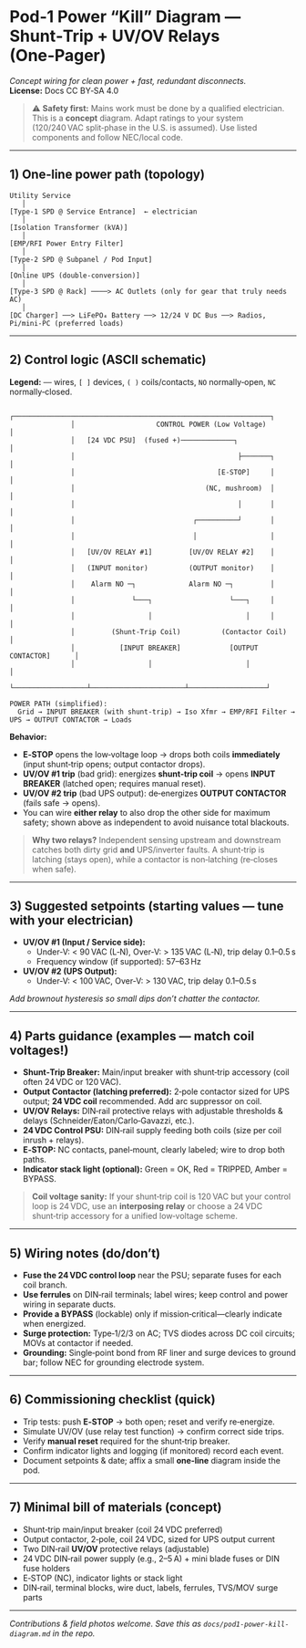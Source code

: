 
# Pod‑1 Power “Kill” Diagram — Shunt‑Trip + UV/OV Relays (One‑Pager)
*Concept wiring for clean power + fast, redundant disconnects.*  
**License:** Docs CC BY‑SA 4.0

> ⚠️ **Safety first:** Mains work must be done by a qualified electrician. This is a **concept** diagram. Adapt ratings to your system (120/240 VAC split‑phase in the U.S. is assumed). Use listed components and follow NEC/local code.

---

## 1) One‑line power path (topology)

```
Utility Service
   │
[Type‑1 SPD @ Service Entrance]  ← electrician
   │
[Isolation Transformer (kVA)]
   │
[EMP/RFI Power Entry Filter]
   │
[Type‑2 SPD @ Subpanel / Pod Input]
   │
[Online UPS (double‑conversion)]
   │
[Type‑3 SPD @ Rack] ────> AC Outlets (only for gear that truly needs AC)
   │
[DC Charger] ──> LiFePO₄ Battery ──> 12/24 V DC Bus ──> Radios, Pi/mini‑PC (preferred loads)
```

---

## 2) Control logic (ASCII schematic)

**Legend:** `──` wires, `[ ]` devices, `( )` coils/contacts, `NO` normally‑open, `NC` normally‑closed.

```
               ┌───────────────────────────────────────────────────────────────┐
               │                    CONTROL POWER (Low Voltage)               │
               │   [24 VDC PSU]  (fused +)─────────────┐                      │
               │                                        ├───────┐             │
               │                                   [E‑STOP]     │             │
               │                                (NC, mushroom)  │             │
               │                                        │       │             │
               │                             ┌──────────┘       │             │
               │                             │                  │             │
               │   [UV/OV RELAY #1]         [UV/OV RELAY #2]    │             │
               │   (INPUT monitor)          (OUTPUT monitor)    │             │
               │    Alarm NO ─┐             Alarm NO ─┐         │             │
               │              └───┐                   └───┐     │             │
               │                  │                       │     │             │
               │         (Shunt‑Trip Coil)          (Contactor Coil)          │
               │           [INPUT BREAKER]            [OUTPUT CONTACTOR]      │
               │                  │                       │                   │
               └──────────────────┴───────────────────────┴───────────────────┘

POWER PATH (simplified):
  Grid → INPUT BREAKER (with shunt‑trip) → Iso Xfmr → EMP/RFI Filter → UPS → OUTPUT CONTACTOR → Loads
```

**Behavior:**  
- **E‑STOP** opens the low‑voltage loop → drops both coils **immediately** (input shunt‑trip opens; output contactor drops).  
- **UV/OV #1 trip** (bad grid): energizes **shunt‑trip coil** → opens **INPUT BREAKER** (latched open; requires manual reset).  
- **UV/OV #2 trip** (bad UPS output): de‑energizes **OUTPUT CONTACTOR** (fails safe → opens).  
- You can wire **either relay** to also drop the other side for maximum safety; shown above as independent to avoid nuisance total blackouts.

> **Why two relays?** Independent sensing upstream and downstream catches both dirty grid **and** UPS/inverter faults. A shunt‑trip is latching (stays open), while a contactor is non‑latching (re‑closes when safe).

---

## 3) Suggested setpoints (starting values — tune with your electrician)

- **UV/OV #1 (Input / Service side):**  
  - Under‑V: < 90 VAC (L‑N), Over‑V: > 135 VAC (L‑N), trip delay 0.1–0.5 s  
  - Frequency window (if supported): 57–63 Hz
- **UV/OV #2 (UPS Output):**  
  - Under‑V: < 100 VAC, Over‑V: > 130 VAC, trip delay 0.1–0.5 s

*Add brownout hysteresis so small dips don’t chatter the contactor.*

---

## 4) Parts guidance (examples — match coil voltages!)

- **Shunt‑Trip Breaker:** Main/input breaker with shunt‑trip accessory (coil often 24 VDC or 120 VAC).  
- **Output Contactor (latching preferred):** 2‑pole contactor sized for UPS output; **24 VDC coil** recommended. Add arc suppressor on coil.  
- **UV/OV Relays:** DIN‑rail protective relays with adjustable thresholds & delays (Schneider/Eaton/Carlo‑Gavazzi, etc.).  
- **24 VDC Control PSU:** DIN‑rail supply feeding both coils (size per coil inrush + relays).  
- **E‑STOP:** NC contacts, panel‑mount, clearly labeled; wire to drop both paths.  
- **Indicator stack light (optional):** Green = OK, Red = TRIPPED, Amber = BYPASS.

> **Coil voltage sanity:** If your shunt‑trip coil is 120 VAC but your control loop is 24 VDC, use an **interposing relay** or choose a 24 VDC shunt‑trip accessory for a unified low‑voltage scheme.

---

## 5) Wiring notes (do/don’t)

- **Fuse the 24 VDC control loop** near the PSU; separate fuses for each coil branch.  
- **Use ferrules** on DIN‑rail terminals; label wires; keep control and power wiring in separate ducts.  
- **Provide a BYPASS** (lockable) only if mission‑critical—clearly indicate when energized.  
- **Surge protection:** Type‑1/2/3 on AC; TVS diodes across DC coil circuits; MOVs at contactor if needed.  
- **Grounding:** Single‑point bond from RF liner and surge devices to ground bar; follow NEC for grounding electrode system.

---

## 6) Commissioning checklist (quick)

- Trip tests: push **E‑STOP** → both open; reset and verify re‑energize.  
- Simulate UV/OV (use relay test function) → confirm correct side trips.  
- Verify **manual reset** required for the shunt‑trip breaker.  
- Confirm indicator lights and logging (if monitored) record each event.  
- Document setpoints & date; affix a small **one‑line** diagram inside the pod.

---

## 7) Minimal bill of materials (concept)

- Shunt‑trip main/input breaker (coil 24 VDC preferred)  
- Output contactor, 2‑pole, coil 24 VDC, sized for UPS output current  
- Two DIN‑rail **UV/OV** protective relays (adjustable)  
- 24 VDC DIN‑rail power supply (e.g., 2–5 A) + mini blade fuses or DIN fuse holders  
- E‑STOP (NC), indicator lights or stack light  
- DIN‑rail, terminal blocks, wire duct, labels, ferrules, TVS/MOV surge parts

---

*Contributions & field photos welcome. Save this as `docs/pod1-power-kill-diagram.md` in the repo.*
